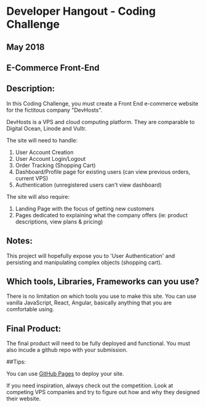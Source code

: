 # Developer Hangout - Coding Challenge
## May 2018

## E-Commerce Front-End

## Description:

In this Coding Challenge, you must create a Front End e-commerce website for the fictitous company "DevHosts".

DevHosts is a VPS and cloud computing platform. They are comparable to Digital Ocean, Linode and Vultr.

The site will need to handle:


1. User Account Creation
2. User Account Login/Logout
3. Order Tracking (Shopping Cart)
4. Dashboard/Profile page for existing users (can view previous orders, current VPS)
4. Authentication (unregistered users can't view dashboard)

The site will also require:

1. Landing Page with the focus of getting new customers
2. Pages dedicated to explaining what the company offers (ie: product descriptions, view plans & pricing)


## Notes:

This project will hopefully expose you to 'User Authentication' and persisting and manipulating complex objects (shopping cart).

## Which tools, Libraries, Frameworks can you use?

There is no limitation on which tools you use to make this site. You can use vanilla JavaScript, React, Angular, basically anything that you are comfortable using.

## Final Product:

The final product will need to be fully deployed and functional. You must also incude a github repo with your submission.

##Tips:

You can use [GitHub Pages](https://pages.github.com/) to deploy your site.

If you need inspiration, always check out the competition. Look at competing VPS companies and try to figure out how and why they designed their website.

